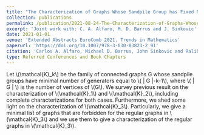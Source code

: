 ```yaml
---
title: "The Characterization of Graphs Whose Sandpile Group has Fixed Number of Generators"
collection: publications
permalink: /publication/2021-08-24-The-Characterization-of-Graphs-Whose-Sandpile-Group-has-Fixed-Number-of-Generators
excerpt: 'Joint work with: C. A. Alfaro, M. D. Barrus and J. Sinkovic'
date: 2021-01-01
venue: 'Extended Abstracts EuroComb 2021. Trends in Mathematics'
paperurl: 'https://doi.org/10.1007/978-3-030-83823-2_91'
citation: 'Carlos A. Alfaro, Michael D. Barrus, John Sinkovic and Ralihe R. Villagrán. <b>(2021)</b> &quot;Graphs with few trivial characteristic ideals.&quot; <i>Extended Abstracts EuroComb 2021. Trends in Mathematics,</i> vol 14. Birkhäuser, Cham.'
type: Referred Conferences and Book Chapters 
---
```


Let \\(\mathcal{K}_k\\) be the family of connected graphs G whose sandpile groups have minimal number of generators equal to \\( \| G \|-k-1\\), where \\( \| G \| \\) is the number of vertices of \\(G\\). We survey previous result on the characterization of \\(\mathcal{K}_1\\) and \\(\mathcal{K}_2\\), including complete characterizations for both cases. Furthermore, we shed some light on the characterization of \\(\mathcal{K}_3\\). Particularly, we give a minimal list of graphs that are forbidden for the regular graphs in \\(\mathcal{K}_3\\) and we use them to give a characterization of the regular graphs in \\(\mathcal{K}_3\\).
